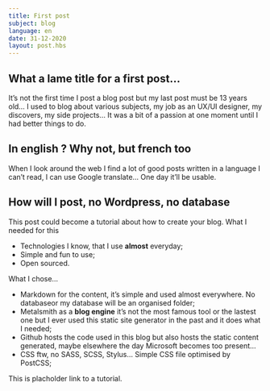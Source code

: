 ```yaml
---
title: First post
subject: blog
language: en
date: 31-12-2020
layout: post.hbs
---
```


## What a lame title for a first post…

It’s not the first time I post a blog post but my last post must be 13 years old… I used to blog about various subjects, my job as an UX/UI designer, my discovers, my side projects… It was a bit of a passion at one moment until I had better things to do. 

## In english ? Why not, but french too

When I look around the web I find a lot of good posts written in a language I can’t read, I can use Google translate… One day it’ll be usable.

## How will I post, no Wordpress, no database

This post could become a tutorial about how to create your blog. What I needed for this

- Technologies I know, that I use __almost__ everyday;
- Simple and fun to use;
- Open sourced.

What I chose…

- Markdown for the content, it’s simple and used almost everywhere. No databaseor my database will be an organised folder;
- Metalsmith as a __blog engine__ it’s not the most famous tool or the lastest one but I ever used this static site generator in the past and it does what I needed;
- Github hosts the code used in this blog but also hosts the static content generated, maybe elsewhere the day Microsoft becomes too present…
- CSS ftw, no SASS, SCSS, Stylus… Simple CSS file optimised by PostCSS; 

This is placholder link to a tutorial.
